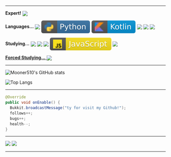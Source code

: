
***

<div align="left">
 
**Expert!** <a href="#"><img align="center" src="https://badges.aleen42.com/src/java.svg"/></a>

**Languages...** <a href="#"><img align="center" src="https://badges.aleen42.com/src/java.svg"/></a> <a href="#"><img align="center" src="https://github.com/aleen42/badges/raw/master/src/python.svg"/></a> <a href="#"><img align="center" src="https://github.com/aleen42/badges/raw/master/src/kotlin.svg"/></a> <a href="#"><img align="center" src="https://img.shields.io/badge/-C-A8B9CC?logo=c&logoColor=white&style=flat"/></a> <a href="#"><img align="center" src="https://img.shields.io/badge/-C++-00599C?logo=cplusplus&logoColor=white&style=flat"/></a> <a href="#"><img align="center" src="https://img.shields.io/badge/-C%23-239120?logo=csharp&logoColor=white&style=flat"/></a>

**Studying...** <a href="#"><img align="center" src="https://img.shields.io/badge/-Android-3DDC84?logo=android&logoColor=white&style=flat"/></a> <a href="#"><img align="center" src="https://img.shields.io/badge/-CSS-1572B6?logo=css3&logoColor=white&style=flat"/></a> <a href="#"><img align="center" src="https://img.shields.io/badge/-HTML-E34F26?logo=html5&logoColor=white&style=flat"/></a> <a href="#"><img align="center" src="https://github.com/aleen42/badges/raw/master/src/javascript.svg"/></a> <a href="#"><img align="center" src="https://img.shields.io/badge/Swift-F54A2A?logo=swift&logoColor=white&style=flat"/>
 
**Forced Studying...** <a href="#"><img align="center" src="https://img.shields.io/badge/Lua-%232C2D72.svg?logo=lua&logoColor=white&style=flat"/></a>

***

![Mooner510's GitHub stats](https://github-readme-stats.vercel.app/api?username=Mooner510&theme=omni&show_icons=true)

![Top Langs](https://github-readme-stats.vercel.app/api/top-langs/?username=Mooner510&layout=compact&theme=omni)

***

```java
@Override
public void onEnable() {
  Bukkit.broadcastMessage("ty for visit my Github!");
  follows++;
  bugs++;
  health--;
}
```

***

[![](https://gen.plancke.io/exp/Mooner510.png)](https://plancke.io/hypixel/player/stats/Mooner510)
[![](https://gen.plancke.io/achievementPoints/Mooner510.png)](https://plancke.io/hypixel/player/stats/Mooner510)

***

